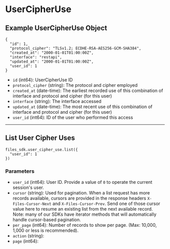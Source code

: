 # UserCipherUse

## Example UserCipherUse Object

```
{
  "id": 1,
  "protocol_cipher": "TLSv1.2; ECDHE-RSA-AES256-GCM-SHA384",
  "created_at": "2000-01-01T01:00:00Z",
  "interface": "restapi",
  "updated_at": "2000-01-01T01:00:00Z",
  "user_id": 1
}
```

* `id` (int64): UserCipherUse ID
* `protocol_cipher` (string): The protocol and cipher employed
* `created_at` (date-time): The earliest recorded use of this combination of interface and protocol and cipher (for this user)
* `interface` (string): The interface accessed
* `updated_at` (date-time): The most recent use of this combination of interface and protocol and cipher (for this user)
* `user_id` (int64): ID of the user who performed this access


---

## List User Cipher Uses

```
files_sdk.user_cipher_use.list({
  "user_id": 1
})
```

### Parameters

* `user_id` (int64): User ID.  Provide a value of `0` to operate the current session's user.
* `cursor` (string): Used for pagination.  When a list request has more records available, cursors are provided in the response headers `X-Files-Cursor-Next` and `X-Files-Cursor-Prev`.  Send one of those cursor value here to resume an existing list from the next available record.  Note: many of our SDKs have iterator methods that will automatically handle cursor-based pagination.
* `per_page` (int64): Number of records to show per page.  (Max: 10,000, 1,000 or less is recommended).
* `action` (string): 
* `page` (int64): 
